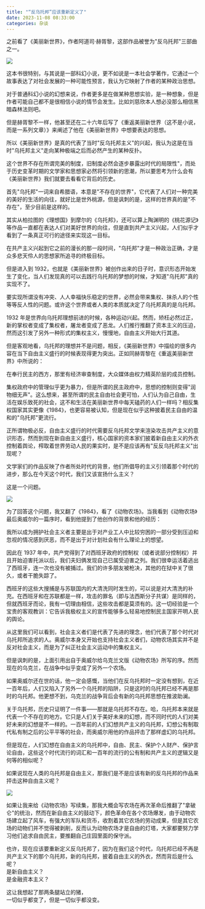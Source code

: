 ```yaml
---
title: "“反乌托邦”应该重新定义了"
date: 2023-11-08 08:33:00
categories: 杂谈
---
```


之前看了《美丽新世界》，作者阿道司·赫胥黎，这部作品被誉为"反乌托邦"三部曲之一。

![](d38da35af9a644bc2ad0539b5ece738a.png)

这本书很特别，与其说是一部科幻小说，更不如说是一本社会学著作，它通过一个故事表达了对社会发展的一种可能性预言，我认为它映射了作者的某种政治思想。

对于普通科幻小说的幻想来说，作者更多是在做某种思想实验，是一种想象，但是作者可能自己都不是很相信小说的情节会发生。比如刘慈欣本人想必没那么相信黑暗森林法则吧。

但是赫胥黎不一样，他甚至还在二十六年后写了《重返美丽新世界（这不是小说，而是一系列文章）》来阐述了他在《美丽新世界》中想要表达的思想。

所以《美丽新世界》是真的代表了当时"反乌托邦主义"的兴起，我认为这是在当时"乌托邦主义"走向某种极端之后而必然产生的某种反扑。

这个世界不存在所谓完美的制度，旧制度必然会逐步暴露出时代的局限性"，而处于历史变革时期的文学家和思想家必然将引领新的思潮，所以要思考为什么会有《美丽新世界》我们就要去看看它背后的历史。

首先"乌托邦"一词来自希腊语，本意是"不存在的世界"，它代表了人们对一种完美的美好的生活的向往，就好比是世外桃源，但是讽刺的是，这样的世界真的是"不存在"，至少目前是这样的。

其实从柏拉图的《理想国》到摩尔的《乌托邦》，还可以算上陶渊明的《桃花源记》等作品一直都在表达人们对美好世界的向往，但是直到共产主义兴起，人们似乎才看到了一条真正可行的途径来实现这一目标。

在共产主义兴起到它之前的漫长的那一段时间，"乌托邦"才是一种政治正确，才是众多悲天伶人的思想家所追寻的终极目标。

但是进入到 1932，也就是《美丽新世界》被创作出来的日子时，意识形态开始发生了变化，当人们发现真的可以去践行乌托邦的梦想的时候，才知道"乌托邦"真的实现不了。

要实现所谓没有冲突、人人幸福快乐稳定的世界，必然会带来集权、抹杀人的个性等等反人性的问题。或许这个世界或者人类的本质就决定了乌托邦真的是乌托邦。

1932 年是世界向乌托邦理想前进的时候，各种运动兴起。然而，矫枉必然过正，新的掌权者变成了集权者，屠龙者变成了恶龙。人们推行推翻了资本主义的压迫，然而这引发了另外一种形式的集权主义，慢慢地，自由主义开始大行其道。

但是客观地看，乌托邦的理想并不是问题，相反，《美丽新世界》中描绘的很多内容在当下自由主义盛行的时候表现得更为突出。正如同赫胥黎在《重返美丽新世界》中所说的：

在奉行民主的西方，那里有经济审查制度，大众媒体由权力精英阶层的成员控制。

集权政府中的管理似乎更为暴力，但是所谓的民主政府中，思想的控制则变得"润物细无声"。这么想来，甚至所谓的民主自由社会更可怕，人们认为自己自由，生活在娱乐致死的社会，这不和生活在美丽新世界中每天磕药的人们一样吗？相反集权国家其实更像《1984》，也更容易被认知，但是现在似乎这种披着民主自由的温和的"乌托邦"更流行。

正所谓物极必反，自由主义盛行的时代需要反乌托邦文学来渲染攻击共产主义的意识形态，然而到现在新自由主义盛行，核心国家的资本家们披着新自由主义的外衣控制着舆论，榨取着世界劳动人民的果实时，是不是应该再有"反反乌托邦主义"出现呢？

文学家们的作品反映了作者所处时代的背景，他们所倡导的主义引领着那个时代的进步，那么在今天这个时代，我们又该宣扬什么主义？

这是一个问题。

![](0680f0ddeb98e8bd0aa5febfb9423657.png)

为了回答这个问题，我又翻了《1984》，看了《动物农场》。当我看到《动物农场》最后奥威尔的一篇序时，看到他提到了他创作的背景和他的经历：

我所以成为拥护社会主义者主要是出于对产业工人中比较穷困的一部分受到压迫和忽视的情况感到厌恶，而不是出于对计划社会有什么理论上的想望。

因此在 1937 年中，共产党得到了对西班牙政府的控制权（或者说部分控制权）并且开始迫害托派以后，我们夫妇俩发现自己已属受迫害之列。我们很幸运活着逃出了西班牙，连一次也没有被捕过。我们的许多朋友被枪决，其他的在狱中关了很久，或者干脆失踪了。

西班牙的这些大搜捕是与苏联国内的大清洗同时发生的，可以说是对大清洗的补充。在西班牙和在苏联都是一样，攻击的罪名（即与法西斯分子共谋）是同样的，但就西班牙而论，我有一切理由相信，这些攻击都是莫须有的。这一切经验是一个宝贵的客观教训：它告诉我极权主义的宣传能够多么轻易地控制民主国家开明人民的舆论。

从这里我们可以看到，社会主义者们是代表了先进的理念，他们代表了那个时代对乌托邦所追求的人。奥威尔本身又开始也支持社会主义者们，动物农场其实并不是反对社会主义，而是为了纠正社会主义运动中的集权主义。

但是讽刺的是，上面引用出自于奥威尔给乌克兰文版《动物农场》所写的序。然而现在的乌克兰，在战争中似乎变成了另外一个农场。

如果奥威尔还在世的话，他一定会感慨，当他们在反乌托邦时一定没有想到，在近一百年后，人们又陷入了另外一个乌托邦的陷阱，只是这时的乌托邦已经不再是那时的乌托邦。他更想不到，乌克兰的战争背后会有新的乌托邦思想在推波助澜。

关于乌托邦，历史只证明了一件事——那就是乌托邦不存在。哈，乌托邦本来就是代表一个不存在的地方。它只是人们关于美好未来的幻想，而不同时代的人们对美好未来的幻想是不一样的。一百年前的人们幻想共产主义的乌托邦，幻想公有制取代私有制之后的公平平等的社会，而奥威尔用他的作品抨击了那样虚幻的乌托邦。

但是现在，人们幻想在自由主义的乌托邦中，自由、民主、保护个人财产、保护言论自由，这些这个时代流行的词汇和一百年的流行的公有制和共产主义的逻辑又是何等的相似呢？

如果说现在人类的乌托邦是自由主义，那我们是不是应该有新的反乌托邦的作品来抨击这种自由主义呢？

![](17380bd4aaec53ea773edabfaef92098.png)

如果让我来给《动物农场》写续集，那我大概会写农场在再次革命后推翻了"拿破仑"的统治，然而在新自由主义的鼓动下，颜色革命在各个农场爆发，由于动物农场建立起了风车，有强大的军队和货币，收割着其它农场的劳动成果，但是其它农场的动物们并不觉得被剥削，反而认为动物农场才是自由的灯塔，大家都要努力学习他们追求自由民主，要推翻自己庄园里面的保守派。

也许，现在应该要重新定义反乌托邦了，因为在我们这个时代，乌托邦已经不再是共产主义下的那个乌托邦，新的乌托邦，披着自由主义的外衣，然而背后是什么呢？  
是新自由主义？  
是金融资本主义？

这让我想起了那两条腿站立的猪，  
一切似乎都变了，但是一切似乎都没变。
